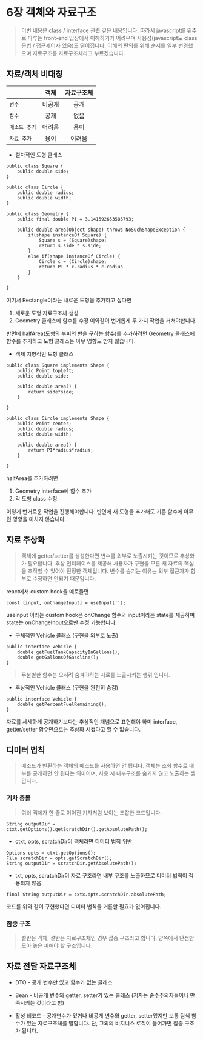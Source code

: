 # 6장 객체와 자료구조

> 이번 내용은 class / interface 관련 깊은 내용입니다. 따라서 javascript를 위주로 다루는 front-end 입장에서 이해하기가 어려우며 사용성(javascript도 class 문법 / 접근제어자 있음)도 떨어집니다. 이해의 편의를 위해 순서를 일부 변경했으며 자료구조를 자료구조체라고 부르겠습니다.

## 자료/객체 비대칭

|               |  객체  | 자료구조체 |
| :------------ | :----: | :--------: |
| `변수`        | 비공개 |    공개    |
| `함수`        |  공개  |    없음    |
| `메소드 추가` | 어려움 |    용이    |
| `자료 추가`   |  용이  |   어려움   |

- 절차적인 도형 클래스

```
public class Square {
	public double side;
}

public class Circle {
	public double radius;
	public double width;
}

public class Geometry {
	public final double PI = 3.141592653585793;

    public double area(Object shape) throws NoSuchShapeException {
    	if(shape instanceOf Square) {
    		Square s = (Square)shape;
    		return s.side * s.side;
    	}
		else if(shape instanceOf Circle) {
			Circle c = (Circle)shape;
			return PI * c.radius * c.radius
		}
	}

}

```

여기서 Rectangle이라는 새로운 도형을 추가하고 싶다면

1.  새로운 도형 자료구조체 생성
2.  Geometry 클래스에 함수를 수정
    이와같이 번거롭게 두 가지 작업을 거쳐야합니다.

반면에 halfArea(도형의 부피의 반을 구하는 함수)를 추가하려면 Geometry 클래스에 함수를 추가하고 도형 클래스는 아무 영향도 받지 않습니다.

- 객체 지향적인 도형 클래스

```
public class Square implements Shape {
	public Point topLeft;
	public double side;

    public double area() {
    	return side*side;
    }

}

public class Circle implements Shape {
	public Point center;
	public double radius;
	public double width;

    public double area() {
    	return PI*radius*radius;
    }

}
```

halfArea를 추가하려면

1.  Geometry interface에 함수 추가
2.  각 도형 class 수정

이렇게 번거로운 작업을 진행해야합니다.
반면에 새 도형을 추가해도 기존 함수에 아무런 영향을 미치지 않습니다.

## 자료 추상화

> 객체에 getter/setter를 생성한다면 변수를 외부로 노출시키는 것이므로 추상화가 필요합니다. 추상 인터페이스를 제공해 사용자가 구현을 모른 채 자료의 핵심을 조작할 수 있어야 진정한 객체입니다. 변수를 숨기는 이유는 외부 접근자가 함부로 수정하면 안되기 때문입니다.

react에서 custom hook을 예로들면

```
const [input, onChangeInput] = useInput('');
```

useInput 이라는 custom hook은 onChange 함수와 input이라는 state를 제공하며 state는 onChangeInput으로만 수정 가능합니다.

- 구체적인 Vehicle 클래스 (구현을 외부로 노출)

```
public interface Vehicle {
	double getFuelTankCapacityInGallons();
	double getGallonsOfGasoline();
}
```

> 무분별한 함수는 오히려 숨겨야하는 자료를 노출시키는 행위 입니다.

- 추상적인 Vehicle 클래스 (구현을 완전히 숨김)

```
public interface Vehicle {
	double getPercentFuelRemaining();
}
```

자료를 세세하게 공개하기보다는 추상적인 개념으로 표현해야 하며 interface, getter/setter 함수만으로는 추상화 시켰다고 할 수 없습니다.

## 디미터 법칙

> 메소드가 반환하는 객체의 메소드를 사용하면 안 됩니다. 객체는 조회 함수로 내부를 공개하면 안 된다는 의미이며, 사용 시 내부구조를 숨기지 않고 노출하는 셈입니다.

### 기차 충돌

> 여러 객체가 한 줄로 이어진 기차처럼 보이는 조잡한 코드입니다.

```
String outputDir = ctxt.getOptions().getScratchDir().getAbsolutePath();

```

- ctxt, opts, scratchDir이 객체라면 디미터 법칙 위반

```
Options opts = ctxt.getOptions();
File scratchDir = opts.getScratchDir();
String outputDir = scratchDir.getAbsolutePath();
```

- txt, opts, scratchDir이 자료 구조라면 내부 구조를 노출하므로 디미터 법칙이 적용되지 않음.

```
final String outputDir = cxtx.opts.scratchDir.absolutePath;
```

코드를 위와 같이 구현했다면 디미터 법칙을 거론할 필요가 없어집니다.

### 잡종 구조

> 절반은 객체, 절반은 자료구조체인 경우 잡종 구조라고 합니다. 양쪽에서 단점만 모아 놓은 피해야 할 구조입니다.

## 자료 전달 자료구조체

- DTO - 공개 변수만 있고 함수가 없는 클래스

- Bean - 비공개 변수와 getter, setter가 있는 클래스
  (저자는 순수주의자들이나 만족시키는 것이라고 함)

- 활성 레코드 - 공개변수가 있거나 비공개 변수와 getter, setter있지만 보통 탐색 함수가 있는 자료구조체를 말합니다. 단, 그외의 비지니스 로직이 들어가면 잡종 구조가 됩니다.
